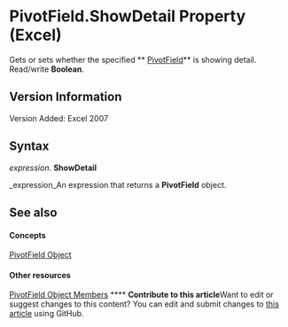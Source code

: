 
# PivotField.ShowDetail Property (Excel)

Gets or sets whether the specified  ** [PivotField](52784960-e2da-b43a-1e37-2d4dae61c6d8.md)** is showing detail. Read/write **Boolean**.


## Version Information

Version Added: Excel 2007 


## Syntax

 _expression_. **ShowDetail**

 _expression_An expression that returns a  **PivotField** object.


## See also


#### Concepts


 [PivotField Object](52784960-e2da-b43a-1e37-2d4dae61c6d8.md)
#### Other resources


 [PivotField Object Members](4a6ea12a-072c-a386-c855-7bf5f6eadd46.md)
****   **Contribute to this article**Want to edit or suggest changes to this content? You can edit and submit changes to  [this article](https://github.com/jhershey00/VBA_Excel_Test/OpenXMLCon/articles/35e7b0b9-dae4-57d9-258f-d97316496ac2.md) using GitHub.

